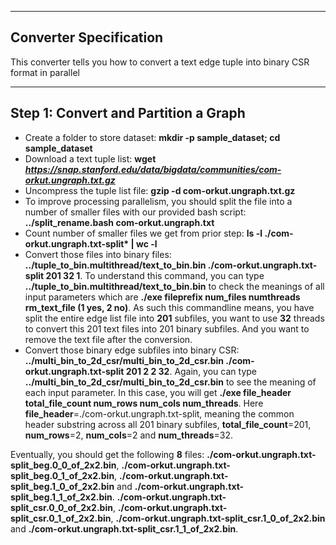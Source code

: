 --------
Converter Specification
-------------

This converter tells you how to convert a text edge tuple into binary CSR format in parallel

----
Step 1: Convert and Partition a Graph
---
- Create a folder to store dataset: **mkdir -p sample_dataset; cd sample_dataset**
- Download a text tuple list: **wget *https://snap.stanford.edu/data/bigdata/communities/com-orkut.ungraph.txt.gz***
- Uncompress the tuple list file: **gzip -d com-orkut.ungraph.txt.gz**
- To improve processing parallelism, you should split the file into a number of smaller files with our provided bash script: **../split_rename.bash com-orkut.ungraph.txt**
- Count number of smaller files we get from prior step: **ls -l ./com-orkut.ungraph.txt-split\* | wc -l**
- Convert those files into binary files: **../tuple_to_bin.multithread/text_to_bin.bin ./com-orkut.ungraph.txt-split 201 32 1**. To understand this command, you can type **../tuple_to_bin.multithread/text_to_bin.bin** to check the meanings of all input parameters which are **./exe fileprefix num_files numthreads rm_text_file (1 yes, 2 no)**. As such this commandline means, you have split the entire edge list file into **201** subfiles, you want to use **32** threads to convert this 201 text files into 201 binary subfiles. And you want to remove the text file after the conversion.
- Convert those binary edge subfiles into binary CSR: **../multi_bin_to_2d_csr/multi_bin_to_2d_csr.bin ./com-orkut.ungraph.txt-split 201 2 2 32**. Again, you can type **../multi_bin_to_2d_csr/multi_bin_to_2d_csr.bin** to see the meaning of each input parameter. In this case, you will get **./exe file_header total_file_count num_rows num_cols num_threads**. Here **file_header**=./com-orkut.ungraph.txt-split, meaning the common header substring across all 201 binary subfiles, **total_file_count**=201, **num_rows**=2, **num_cols**=2 and **num_threads**=32.

Eventually, you should get the following **8** files: **./com-orkut.ungraph.txt-split_beg.0_0_of_2x2.bin**, **./com-orkut.ungraph.txt-split_beg.0_1_of_2x2.bin**, **./com-orkut.ungraph.txt-split_beg.1_0_of_2x2.bin** and **./com-orkut.ungraph.txt-split_beg.1_1_of_2x2.bin**. **./com-orkut.ungraph.txt-split_csr.0_0_of_2x2.bin**, **./com-orkut.ungraph.txt-split_csr.0_1_of_2x2.bin**, **./com-orkut.ungraph.txt-split_csr.1_0_of_2x2.bin** and **./com-orkut.ungraph.txt-split_csr.1_1_of_2x2.bin**.
